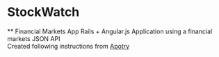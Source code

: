 StockWatch
====

** Financial Markets App
Rails + Angular.js Application using a financial markets JSON API<br>
Created following instructions from [Apotry](http://alexpotrykus.com/blog/2013/12/07/angularjs-with-rails-4-part-1/)